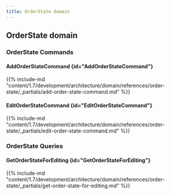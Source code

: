 ```yaml
---
title: OrderState domain
---
```


## OrderState domain

### OrderState Commands

#### AddOrderStateCommand {id="AddOrderStateCommand"}

{{%  include-md "content/1.7/development/architecture/domain/references/order-state/_partials/add-order-state-command.md" %}}
#### EditOrderStateCommand {id="EditOrderStateCommand"}

{{%  include-md "content/1.7/development/architecture/domain/references/order-state/_partials/edit-order-state-command.md" %}}

### OrderState Queries

#### GetOrderStateForEditing {id="GetOrderStateForEditing"}

{{%  include-md "content/1.7/development/architecture/domain/references/order-state/_partials/get-order-state-for-editing.md" %}}
